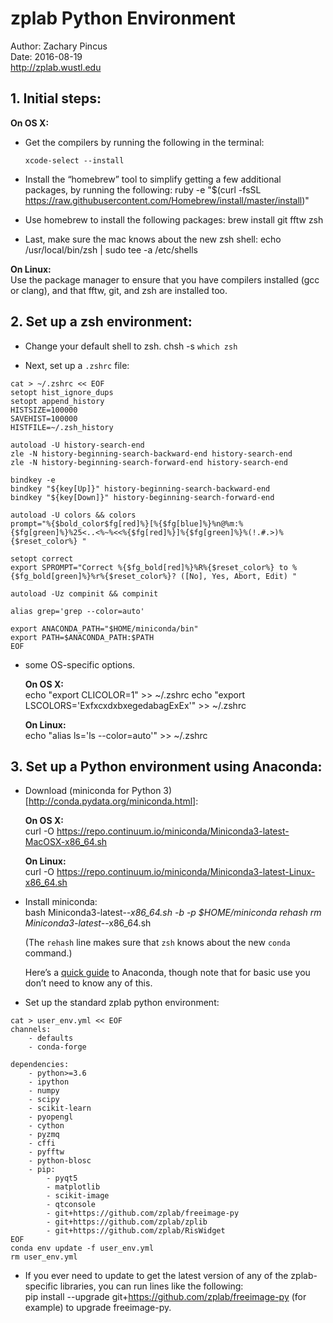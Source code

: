 # zplab Python Environment
Author: Zachary Pincus  
Date: 2016-08-19  
http://zplab.wustl.edu

## 1. Initial steps:
**On OS X:**

- Get the compilers by running the following in the terminal:

      xcode-select --install

- Install the “homebrew” tool to simplify getting a few additional packages, by running the following:
      ruby -e "$(curl -fsSL https://raw.githubusercontent.com/Homebrew/install/master/install)"

- Use homebrew to install the following packages:
      brew install git fftw zsh

- Last, make sure the mac knows about the new zsh shell:
      echo /usr/local/bin/zsh | sudo tee -a /etc/shells

**On Linux:**  
Use the package manager to ensure that you have compilers installed (gcc or clang), and that fftw, git, and zsh are installed too.

## 2. Set up a zsh environment:
- Change your default shell to zsh.
      chsh -s `which zsh`

- Next, set up a `.zshrc` file:

```
cat > ~/.zshrc << EOF
setopt hist_ignore_dups
setopt append_history
HISTSIZE=100000
SAVEHIST=100000
HISTFILE=~/.zsh_history

autoload -U history-search-end
zle -N history-beginning-search-backward-end history-search-end
zle -N history-beginning-search-forward-end history-search-end

bindkey -e
bindkey "${key[Up]}" history-beginning-search-backward-end
bindkey "${key[Down]}" history-beginning-search-forward-end

autoload -U colors && colors
prompt="%{$bold_color$fg[red]%}[%{$fg[blue]%}%n@%m:%{$fg[green]%}%25<..<%~%<<%{$fg[red]%}]%{$fg[green]%}%(!.#.>)%{$reset_color%} "

setopt correct
export SPROMPT="Correct %{$fg_bold[red]%}%R%{$reset_color%} to %{$fg_bold[green]%}%r%{$reset_color%}? ([No], Yes, Abort, Edit) "

autoload -Uz compinit && compinit

alias grep='grep --color=auto'

export ANACONDA_PATH="$HOME/miniconda/bin"
export PATH=$ANACONDA_PATH:$PATH
EOF
```

- some OS-specific options.

    **On OS X:**  
      echo "export CLICOLOR=1" >> ~/.zshrc
      echo "export LSCOLORS='ExfxcxdxbxegedabagExEx'" >> ~/.zshrc

    **On Linux:**  
      echo "alias ls='ls --color=auto'" >> ~/.zshrc


## 3. Set up a Python environment using Anaconda:
- Download (miniconda for Python 3)[http://conda.pydata.org/miniconda.html]:

    **On OS X:**  
      curl -O https://repo.continuum.io/miniconda/Miniconda3-latest-MacOSX-x86_64.sh

    **On Linux:**  
      curl -O https://repo.continuum.io/miniconda/Miniconda3-latest-Linux-x86_64.sh

- Install miniconda:  
      bash Miniconda3-latest-*-x86_64.sh -b -p $HOME/miniconda
      rehash
      rm Miniconda3-latest-*-x86_64.sh

    (The `rehash` line makes sure that `zsh` knows about the new `conda` command.)

    Here’s a [quick guide](http://conda.pydata.org/docs/test-drive.html) to Anaconda, though note that for basic use you don’t need to know any of this.

- Set up the standard zplab python environment:

```
cat > user_env.yml << EOF
channels:
    - defaults
    - conda-forge

dependencies:
    - python>=3.6
    - ipython
    - numpy
    - scipy
    - scikit-learn
    - pyopengl
    - cython
    - pyzmq
    - cffi
    - pyfftw
    - python-blosc
    - pip:
        - pyqt5
        - matplotlib
        - scikit-image
        - qtconsole
        - git+https://github.com/zplab/freeimage-py
        - git+https://github.com/zplab/zplib
        - git+https://github.com/zplab/RisWidget
EOF
conda env update -f user_env.yml
rm user_env.yml
```

- If you ever need to update to get the latest version of any of the zplab-specific libraries, you can run lines like the following:  
      pip install --upgrade git+https://github.com/zplab/freeimage-py
    (for example) to upgrade freeimage-py.
